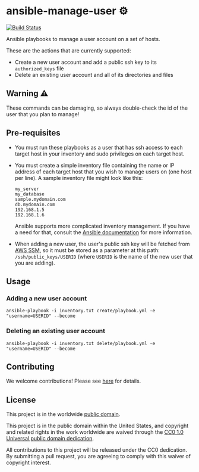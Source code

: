 # ansible-manage-user ⚙️ #

[![Build Status](https://travis-ci.com/cisagov/ansible-manage-user.svg?branch=develop)](https://travis-ci.com/cisagov/ansible-manage-user)

Ansible playbooks to manage a user account on a set of hosts.

These are the actions that are currently supported:

* Create a new user account and add a public ssh key to its
  `authorized_keys` file
* Delete an existing user account and all of its directories and files

## Warning ⚠️ ##

These commands can be damaging, so always double-check the id of the user
that you plan to manage!

## Pre-requisites ##

* You must run these playbooks as a user that has ssh access to each target host
  in your inventory and sudo privileges on each target host.
* You must create a simple inventory file containing the name or IP address
  of each target host that you wish to manage users on (one host per line).
  A sample inventory file might look like this:

  ```console
  my_server
  my_database
  sample.mydomain.com
  db.mydomain.com
  192.168.1.5
  192.168.1.6
  ```

  Ansible supports more complicated inventory management.  If you have a need for
  that, consult the [Ansible
  documentation](https://docs.ansible.com/ansible/latest/user_guide/intro_inventory.html)
  for more information.
* When adding a new user, the user's public ssh key will be fetched from
  [AWS SSM](https://docs.aws.amazon.com/systems-manager/latest/userguide/what-is-systems-manager.html),
  so it must be stored as a parameter at this path: `/ssh/public_keys/USERID`
  (where `USERID` is the name of the new user that you are adding).

## Usage ##

### Adding a new user account ###

```console
ansible-playbook -i inventory.txt create/playbook.yml -e "username=USERID" --become
```

### Deleting an existing user account ###

```console
ansible-playbook -i inventory.txt delete/playbook.yml -e "username=USERID" --become
```

## Contributing ##

We welcome contributions!  Please see [here](CONTRIBUTING.md) for
details.

## License ##

This project is in the worldwide [public domain](LICENSE).

This project is in the public domain within the United States, and
copyright and related rights in the work worldwide are waived through
the [CC0 1.0 Universal public domain
dedication](https://creativecommons.org/publicdomain/zero/1.0/).

All contributions to this project will be released under the CC0
dedication. By submitting a pull request, you are agreeing to comply
with this waiver of copyright interest.
